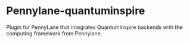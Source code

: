 # Pennylane-quantuminspire

Plugin for PennyLane that integrates QuantumInspire backends with the computing framework from Pennylane.